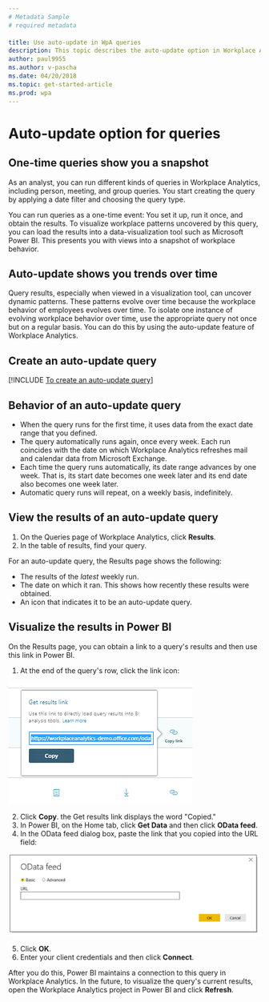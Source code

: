 ```yaml
---
# Metadata Sample
# required metadata

title: Use auto-update in WpA queries 
description: This topic describes the auto-update option in Workplace Analytics queries.     
author: paul9955
ms.author: v-pascha
ms.date: 04/20/2018
ms.topic: get-started-article
ms.prod: wpa
---
```


# Auto-update option for queries

## One-time queries show you a snapshot

As an analyst, you can run different kinds of queries in Workplace Analytics, including person, meeting, and group queries. You start creating the query by applying a date filter and choosing the query type.

You can run queries as a one-time event: You set it up, run it once, and obtain the results. To visualize workplace patterns uncovered by this query, you can load the results into a data-visualization tool such as Microsoft Power BI. This presents you with views into a snapshot of workplace behavior. 

## Auto-update shows you trends over time

Query results, especially when viewed in a visualization tool, can uncover dynamic patterns. These patterns evolve over time because the workplace behavior of employees evolves over time. To isolate one instance of evolving workplace behavior over time, use the appropriate query not once but on a regular basis. You can do this by using the auto-update feature of Workplace Analytics. 

## Create an auto-update query

[!INCLUDE [To create an auto-update query](../Includes/to-create-auto-update-query.md)]

## Behavior of an auto-update query

 * When the query runs for the first time, it uses data from the exact date range that you defined.
 * The query automatically runs again, once every week. Each run coincides with the date on which Workplace Analytics refreshes mail and calendar data from Microsoft Exchange. 
 * Each time the query runs automatically, its date range advances by one week. That is, its start date becomes one week later and its end date also becomes one week later.  
 * Automatic query runs will repeat, on a weekly basis, indefinitely.

## View the results of an auto-update query

1. On the Queries page of Workplace Analytics, click **Results**.  
2. In the table of results, find your query. 

For an auto-update query, the Results page shows the following: 

 * The results of the _latest_ weekly run.
 * The date on which it ran. This shows how recently these results were obtained. 
 * An icon that indicates it to be an auto-update query.

## Visualize the results in Power BI

On the Results page, you can obtain a link to a query's results and then use this link in Power BI. 

1. At the end of the query's row, click the link icon:

<img src="../Images/WpA/Tutorials/Get-results-link.png" alt="Copy a query's results link">

2. Click **Copy**. the Get results link displays the word "Copied." 
3. In Power BI, on the Home tab, click **Get Data** and then click **OData feed**.
4. In the OData feed dialog box, paste the link that you copied into the URL field:

<img src="../Images/WpA/Tutorials/OData-feed.png" alt="OData feed in Power BI">

5. Click **OK**.
6. Enter your client credentials and then click **Connect**. 

After you do this, Power BI maintains a connection to this query in Workplace Analytics. In the future, to visualize the query's current results, open the Workplace Analytics project in Power BI and click **Refresh**. 
